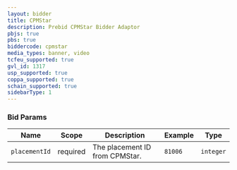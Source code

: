 ```yaml
---
layout: bidder
title: CPMStar
description: Prebid CPMStar Bidder Adaptor
pbjs: true
pbs: true
biddercode: cpmstar
media_types: banner, video
tcfeu_supported: true
gvl_id: 1317
usp_supported: true
coppa_supported: true
schain_supported: true
sidebarType: 1
---
```


### Bid Params


| Name        | Scope    | Description                     | Example                                    | Type     |
|-------------|----------|---------------------------------|--------------------------------------------|----------|
| `placementId` | required | The placement ID from CPMStar. | `81006` | `integer` |
